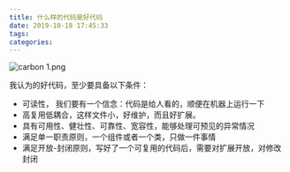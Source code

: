 ```yaml
---
title: 什么样的代码是好代码
date: 2019-10-18 17:45:33
tags:
categories:
---
```


![carbon _1_.png](https://i.loli.net/2019/10/18/MqTuGLp7NoRXIrS.png)

我认为的好代码，至少要具备以下条件：

<!-- more -->

- 可读性， 我们要有一个信念：代码是给人看的，顺便在机器上运行一下
- 高复用低耦合，这样文件小，好维护，而且好扩展。
- 具有可用性、健壮性、可靠性、宽容性，能够处理可预见的异常情况
- 满足单一职责原则，一个组件或者一个类，只做一件事情
- 满足开放-封闭原则，写好了一个可复用的代码后，需要对扩展开放，对修改封闭
